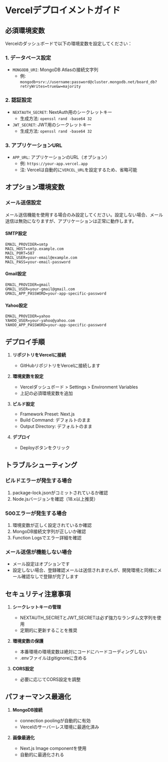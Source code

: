 # Vercelデプロイメントガイド

## 必須環境変数

Vercelのダッシュボードで以下の環境変数を設定してください：

### 1. データベース設定
- `MONGODB_URI`: MongoDB Atlasの接続文字列
  - 例: `mongodb+srv://username:password@cluster.mongodb.net/board_db?retryWrites=true&w=majority`

### 2. 認証設定
- `NEXTAUTH_SECRET`: NextAuth用のシークレットキー
  - 生成方法: `openssl rand -base64 32`
- `JWT_SECRET`: JWT用のシークレットキー
  - 生成方法: `openssl rand -base64 32`

### 3. アプリケーションURL
- `APP_URL`: アプリケーションのURL（オプション）
  - 例: `https://your-app.vercel.app`
  - 注: Vercelは自動的に`VERCEL_URL`を設定するため、省略可能

## オプション環境変数

### メール送信設定
メール送信機能を使用する場合のみ設定してください。設定しない場合、メール送信は無効になりますが、アプリケーションは正常に動作します。

#### SMTP設定
```
EMAIL_PROVIDER=smtp
MAIL_HOST=smtp.example.com
MAIL_PORT=587
MAIL_USER=your-email@example.com
MAIL_PASS=your-email-password
```

#### Gmail設定
```
EMAIL_PROVIDER=gmail
GMAIL_USER=your-gmail@gmail.com
GMAIL_APP_PASSWORD=your-app-specific-password
```

#### Yahoo設定
```
EMAIL_PROVIDER=yahoo
YAHOO_USER=your-yahoo@yahoo.com
YAHOO_APP_PASSWORD=your-app-specific-password
```

## デプロイ手順

1. **リポジトリをVercelに接続**
   - GitHubリポジトリをVercelに接続します

2. **環境変数を設定**
   - Vercelダッシュボード > Settings > Environment Variables
   - 上記の必須環境変数を追加

3. **ビルド設定**
   - Framework Preset: Next.js
   - Build Command: デフォルトのまま
   - Output Directory: デフォルトのまま

4. **デプロイ**
   - Deployボタンをクリック

## トラブルシューティング

### ビルドエラーが発生する場合
1. package-lock.jsonがコミットされているか確認
2. Node.jsバージョンを確認（18.x以上推奨）

### 500エラーが発生する場合
1. 環境変数が正しく設定されているか確認
2. MongoDB接続文字列が正しいか確認
3. Function Logsでエラー詳細を確認

### メール送信が機能しない場合
- メール設定はオプションです
- 設定しない場合、登録確認メールは送信されませんが、開発環境と同様にメール確認なしで登録が完了します

## セキュリティ注意事項

1. **シークレットキーの管理**
   - NEXTAUTH_SECRETとJWT_SECRETは必ず強力なランダム文字列を使用
   - 定期的に更新することを推奨

2. **環境変数の保護**
   - 本番環境の環境変数は絶対にコードにハードコーディングしない
   - .envファイルはgitignoreに含める

3. **CORS設定**
   - 必要に応じてCORS設定を調整

## パフォーマンス最適化

1. **MongoDB接続**
   - connection poolingが自動的に有効
   - Vercelのサーバーレス環境に最適化済み

2. **画像最適化**
   - Next.js Image componentを使用
   - 自動的に最適化される